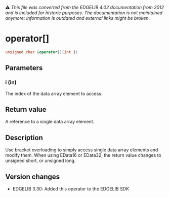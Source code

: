 :warning: _This file was converted from the EDGELIB 4.02 documentation from 2012 and is included for historic purposes. The documentation is not maintained anymore: information is outdated and external links might be broken._

# operator[]


```c++
unsigned char &operator[](int i)
```

## Parameters
### i (in)
The index of the data array element to access.

## Return value
A reference to a single data array element.

## Description
Use bracket overloading to simply access single data array elements and modify them. When using EData16 or EData32, the return value changes to unsigned short, or unsigned long.

## Version changes
- EDGELIB 3.30: Added this operator to the EDGELIB SDK

